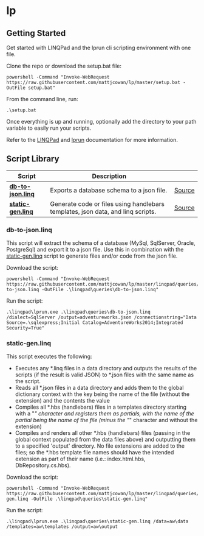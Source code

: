 # lp

## Getting Started

Get started with LINQPad and the lprun cli scripting environment with one file.

Clone the repo or download the setup.bat file:

```
powershell -Command "Invoke-WebRequest https://raw.githubusercontent.com/mattjcowan/lp/master/setup.bat -OutFile setup.bat"
```

From the command line, run:

```
.\setup.bat
```

Once everything is up and running, optionally add the directory to your path variable to easily run your scripts.

Refer to the [LINQPad](https://www.linqpad.net/) and [lprun](https://www.linqpad.net/lprun.aspx) documentation for more information.

## Script Library

Script | Description | |
--- | --- | ---
[**db-to-json.linq**](#db-to-jsonlinq)| Exports a database schema to a json file.  | [Source](https://github.com/mattjcowan/lp/blob/master/linqpad/queries/db-to-json.linq)
[**static-gen.linq**](#static-genlinq)| Generate code or files using handlebars templates, json data, and linq scripts.  | [Source](https://github.com/mattjcowan/lp/blob/master/linqpad/queries/static-gen.linq)

### **db-to-json.linq**

This script will extract the schema of a database (MySql, SqlServer, Oracle, PostgreSql) and export it to a json file.
Use this in combination with the [static-gen.linq](#static-genlinq) script to generate files and/or code from the json file.

Download the script:
```
powershell -Command "Invoke-WebRequest https://raw.githubusercontent.com/mattjcowan/lp/master/linqpad/queries/db-to-json.linq -OutFile .\linqpad\queries\db-to-json.linq"
```

Run the script:
```
.\linqpad\lprun.exe .\linqpad\queries\db-to-json.linq /dialect=SqlServer /output=adventureworks.json /connectionstring="Data Source=.\sqlexpress;Initial Catalog=AdventureWorks2014;Integrated Security=True"
```

### **static-gen.linq**

This script executes the following:

- Executes any *.linq files in a data directory and outputs the results of the scripts (if the result is valid JSON) to *.json files with the same name as the script.
- Reads all *.json files in a data directory and adds them to the global dictionary context with the key being the name of the file (without the extension) and the contents the value
- Compiles all *.hbs (handlebars) files in a templates directory starting with a "_" character and registers them as partials, with the name of the partial being the name of the file (minus the "_" character and without the extension)
- Compiles and renders all other *.hbs (handlebars) files (passing in the global context populated from the data files above) and outputting them to a specified 'output' directory. No file extensions are added to the files; so the *.hbs template file names should have the intended extension as part of their name (i.e.: index.html.hbs,  DbRepository.cs.hbs).

Download the script:
```
powershell -Command "Invoke-WebRequest https://raw.githubusercontent.com/mattjcowan/lp/master/linqpad/queries/static-gen.linq -OutFile .\linqpad\queries\static-gen.linq"
```

Run the script:
```
.\linqpad\lprun.exe .\linqpad\queries\static-gen.linq /data=aw\data /templates=aw\templates /output=aw\output
```

